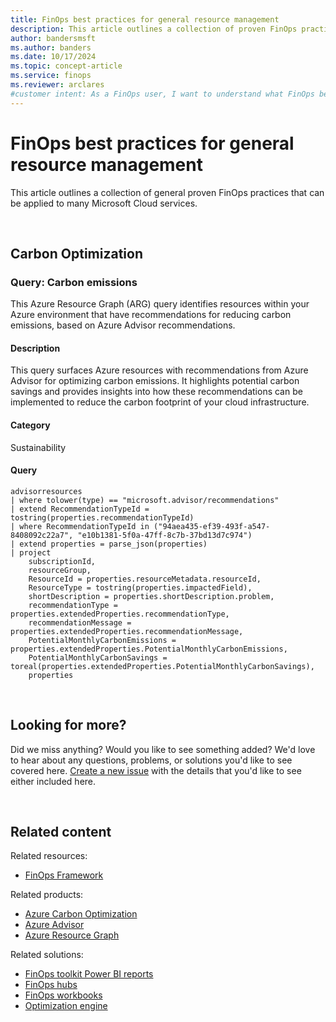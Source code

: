 ```yaml
---
title: FinOps best practices for general resource management
description: This article outlines a collection of proven FinOps practices for Microsoft Cloud services.
author: bandersmsft
ms.author: banders
ms.date: 10/17/2024
ms.topic: concept-article
ms.service: finops
ms.reviewer: arclares
#customer intent: As a FinOps user, I want to understand what FinOps best practices I should use with Microsoft Cloud services. 
---
```


<!-- markdownlint-disable-next-line MD025 -->
# FinOps best practices for general resource management

This article outlines a collection of general proven FinOps practices that can be applied to many Microsoft Cloud services.

<br>

## Carbon Optimization

### Query: Carbon emissions

This Azure Resource Graph (ARG) query identifies resources within your Azure environment that have recommendations for reducing carbon emissions, based on Azure Advisor recommendations.

<h4>Description</h4>

This query surfaces Azure resources with recommendations from Azure Advisor for optimizing carbon emissions. It highlights potential carbon savings and provides insights into how these recommendations can be implemented to reduce the carbon footprint of your cloud infrastructure.

<h4>Category</h4>

Sustainability

<h4>Query</h4>

```kql
advisorresources
| where tolower(type) == "microsoft.advisor/recommendations"
| extend RecommendationTypeId = tostring(properties.recommendationTypeId)
| where RecommendationTypeId in ("94aea435-ef39-493f-a547-8408092c22a7", "e10b1381-5f0a-47ff-8c7b-37bd13d7c974")
| extend properties = parse_json(properties)
| project
    subscriptionId,
    resourceGroup,
    ResourceId = properties.resourceMetadata.resourceId,
    ResourceType = tostring(properties.impactedField),
    shortDescription = properties.shortDescription.problem,
    recommendationType = properties.extendedProperties.recommendationType,
    recommendationMessage = properties.extendedProperties.recommendationMessage,
    PotentialMonthlyCarbonEmissions = properties.extendedProperties.PotentialMonthlyCarbonEmissions,
    PotentialMonthlyCarbonSavings = toreal(properties.extendedProperties.PotentialMonthlyCarbonSavings),
    properties
```

<br>

## Looking for more?

Did we miss anything? Would you like to see something added? We'd love to hear about any questions, problems, or solutions you'd like to see covered here. [Create a new issue](https://aka.ms/ftk/ideas) with the details that you'd like to see either included here.

<br>

## Related content

Related resources:

- [FinOps Framework](../framework/finops-framework.md)

Related products:

- [Azure Carbon Optimization](/azure/carbon-optimization/)
- [Azure Advisor](/azure/advisor/)
- [Azure Resource Graph](/azure/governance/resource-graph/)

Related solutions:

- [FinOps toolkit Power BI reports](../toolkit/power-bi/reports.md)
- [FinOps hubs](../toolkit/hubs/finops-hubs-overview.md)
- [FinOps workbooks](../toolkit/workbooks/finops-workbooks-overview.md)
- [Optimization engine](../toolkit/optimization-engine/optimization-engine-overview.md)

<br>
